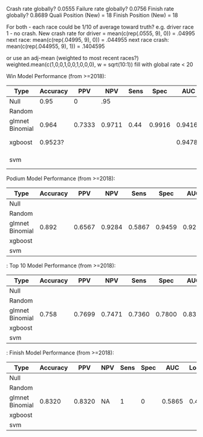 Crash rate globally? 0.0555 Failure rate globally? 0.0756 Finish rate globally? 0.8689 Quali Position (New) = 18 Finish Position (New) = 18

For both - each race could be 1/10 of average toward truth? e.g. driver race 1 - no crash. New crash rate for driver = mean(c(rep(.0555, 9), 0)) = .04995 next race: mean(c(rep(.04995, 9), 0)) = .044955 next race crash: mean(c(rep(.044955, 9), 1)) = .1404595

or use an adj-mean (weighted to most recent races?) weighted.mean(c(1,0,0,1,0,0,1,0,0,0), w = sqrt(10:1)) fill with global rate \< 20

Win Model Performance (from \>=2018):

| Type            | Accuracy | PPV    | NPV    | Sens | Spec   | AUC     | LogLoss | Time    |
|--------|--------|--------|--------|--------|--------|--------|--------|---------|
| Null            | 0.95     | 0      | .95    |      |        |         |         | 0       |
| Random          |          |        |        |      |        |         |         | 0       |
| glmnet Binomial | 0.964    | 0.7333 | 0.9711 | 0.44 | 0.9916 | 0.9416  | 0.1147  | 27 s    |
| xgboost         | 0.9523?  |        |        |      |        | 0.9478? |         | 1250 s? |
| svm             |          |        |        |      |        |         |         | \>24 h? |

Podium Model Performance (from \>=2018):

| Type            | Accuracy | PPV    | NPV    | Sens   | Spec   | AUC    | LogLoss | Time |
|--------|--------|--------|--------|--------|--------|--------|--------|---------|
| Null            |          |        |        |        |        |        |         | 0    |
| Random          |          |        |        |        |        |        |         | 0    |
| glmnet Binomial | 0.892    | 0.6567 | 0.9284 | 0.5867 | 0.9459 | 0.9226 | 0.2399  | 44 s |
| xgboost         |          |        |        |        |        |        |         |      |
| svm             |          |        |        |        |        |        |         |      |

: Top 10 Model Performance (from \>=2018):

| Type            | Accuracy | PPV    | NPV    | Sens   | Spec   | AUC    | LogLoss | Time |
|--------|--------|--------|--------|--------|--------|--------|--------|---------|
| Null            |          |        |        |        |        |        |         | 0    |
| Random          |          |        |        |        |        |        |         | 0    |
| glmnet Binomial | 0.758    | 0.7699 | 0.7471 | 0.7360 | 0.7800 | 0.8329 | 0.511   | 42   |
| xgboost         |          |        |        |        |        |        |         |      |
| svm             |          |        |        |        |        |        |         |      |

: Finish Model Performance (from \>=2018):

| Type            | Accuracy | PPV    | NPV | Sens | Spec | AUC    | LogLoss | Time |
|-----------------|----------|--------|-----|------|------|--------|---------|------|
| Null            |          |        |     |      |      |        |         | 0    |
| Random          |          |        |     |      |      |        |         | 0    |
| glmnet Binomial | 0.8320   | 0.8320 | NA  | 1    | 0    | 0.5865 | 0.4466  | 42 s |
| xgboost         |          |        |     |      |      |        |         |      |
| svm             |          |        |     |      |      |        |         |      |
